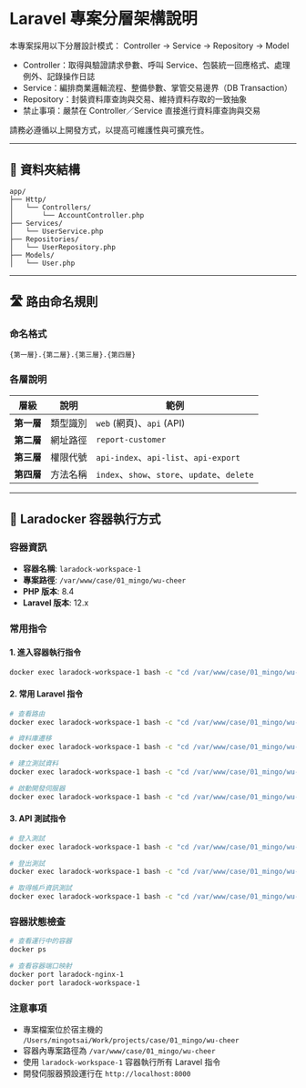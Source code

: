 # Laravel 專案分層架構說明

本專案採用以下分層設計模式：
Controller → Service → Repository → Model

- Controller：取得與驗證請求參數、呼叫 Service、包裝統一回應格式、處理例外、記錄操作日誌
- Service：編排商業邏輯流程、整備參數、掌管交易邊界（DB Transaction）
- Repository：封裝資料庫查詢與交易、維持資料存取的一致抽象
- 禁止事項：嚴禁在 Controller／Service 直接進行資料庫查詢與交易

請務必遵循以上開發方式，以提高可維護性與可擴充性。

---

## 📁 資料夾結構

```
app/
├── Http/
│   └── Controllers/
│       └── AccountController.php
├── Services/
│   └── UserService.php
├── Repositories/
│   └── UserRepository.php
├── Models/
│   └── User.php
```

---

## 🛣️ 路由命名規則

### 命名格式
```
{第一層}.{第二層}.{第三層}.{第四層}
```

### 各層說明
| 層級 | 說明 | 範例 |
|------|------|------|
| **第一層** | 類型識別 | `web` (網頁)、`api` (API) |
| **第二層** | 網址路徑 | `report-customer` |
| **第三層** | 權限代號 | `api-index`、`api-list`、`api-export` |
| **第四層** | 方法名稱 | `index`、`show`、`store`、`update`、`delete` |

---

## 🐳 Laradocker 容器執行方式

### 容器資訊
- **容器名稱**: `laradock-workspace-1`
- **專案路徑**: `/var/www/case/01_mingo/wu-cheer`
- **PHP 版本**: 8.4
- **Laravel 版本**: 12.x

### 常用指令

#### 1. 進入容器執行指令
```bash
docker exec laradock-workspace-1 bash -c "cd /var/www/case/01_mingo/wu-cheer && [指令]"
```

#### 2. 常用 Laravel 指令
```bash
# 查看路由
docker exec laradock-workspace-1 bash -c "cd /var/www/case/01_mingo/wu-cheer && php artisan route:list"

# 資料庫遷移
docker exec laradock-workspace-1 bash -c "cd /var/www/case/01_mingo/wu-cheer && php artisan migrate"

# 建立測試資料
docker exec laradock-workspace-1 bash -c "cd /var/www/case/01_mingo/wu-cheer && php artisan db:seed --class=TestUserSeeder"

# 啟動開發伺服器
docker exec laradock-workspace-1 bash -c "cd /var/www/case/01_mingo/wu-cheer && php artisan serve --host=0.0.0.0 --port=8000"
```

#### 3. API 測試指令
```bash
# 登入測試
docker exec laradock-workspace-1 bash -c "cd /var/www/case/01_mingo/wu-cheer && curl -X POST http://localhost:8000/api/account/login -H 'Content-Type: application/json' -d '{\"email\": \"test@example.com\", \"password\": \"password123\"}'"

# 登出測試
docker exec laradock-workspace-1 bash -c "cd /var/www/case/01_mingo/wu-cheer && curl -X POST http://localhost:8000/api/account/logout -H 'Content-Type: application/json'"

# 取得帳戶資訊測試
docker exec laradock-workspace-1 bash -c "cd /var/www/case/01_mingo/wu-cheer && curl -X GET http://localhost:8000/api/account/me -H 'Content-Type: application/json'"
```

### 容器狀態檢查
```bash
# 查看運行中的容器
docker ps

# 查看容器端口映射
docker port laradock-nginx-1
docker port laradock-workspace-1
```

### 注意事項
- 專案檔案位於宿主機的 `/Users/mingotsai/Work/projects/case/01_mingo/wu-cheer`
- 容器內專案路徑為 `/var/www/case/01_mingo/wu-cheer`
- 使用 `laradock-workspace-1` 容器執行所有 Laravel 指令
- 開發伺服器預設運行在 `http://localhost:8000`
